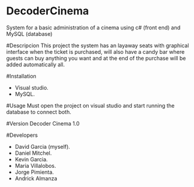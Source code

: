 # DecoderCinema
System for a basic administration of a cinema using c# (front end) and MySQL (database)

#Descripcion
This project the system has an layaway seats with graphical interface when the ticket is purchased, 
will also have a candy bar where guests can buy anything you want and at the end of the purchase will be added automatically all.

#Installation
* Visual studio.
* MySQL.

#Usage
Must open the project on visual studio and start running the database to connect both.

#Version
Decoder Cinema 1.0

#Developers
* David Garcia (myself).
* Daniel Mitchel.
* Kevin Garcia.
* Maria Villalobos.
* Jorge Pimienta.
* Andrick Almanza
